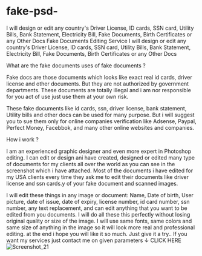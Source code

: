 # fake-psd-
I will design or edit any country's Driver License, ID cards, SSN card, Utility Bills, Bank Statement, Electricity Bill, Fake Documents, Birth Certificates or any Other Docs
Fake Documents Editing Service
I will design or edit any country's Driver License, ID cards, SSN card, Utility Bills, Bank Statement, Electricity Bill, Fake Documents, Birth Certificates or any Other Docs





What are the fake documents uses of fake documents ?

Fake docs are those documents which looks like exact real id cards, driver license and other documents. But they are not authorized by government departments. These documents are totally illegal and i am nor responsible for you act of use just use them at your own risk.

These fake documents like id cards, ssn, driver license, bank statement, Utility bills and other docs can be used for many purpose. But i will suggest you to sue them only for online companies verification like Adsense, Paypal, Perfect Money, Facebbok, and many other online websites and companies.


How i work ?

I am an experienced graphic designer and even more expert in Photoshop editing. I can edit or design ani have created, designed or edited many type of documents for my clients all over the world as you can see in the screenshot which i have attached. Most of the documents i have edited for my USA clients every time they ask me to edit their documents like driver license and ssn cards.y of your fake document and scanned images. 

I will edit these things in any image or document:
Name, Date of birth, User picture, date of issue, date of expiry, license number, id card number, ssn number, any text replacement, and can edit anything that you want to be edited from you documents.
I will do all these this perfectly without losing original quality or size of the image.
I will use same fonts, same colors and same size of anything in the image so it will look more real and professional editing. at the end i hope you will like it so much. Just give it a try..
If you want my services just contact me on given parameters
↓
CLICK HERE![Screenshot_21](https://user-images.githubusercontent.com/99477060/153574915-4619abff-5760-400f-873a-5c5efa51c862.png)
